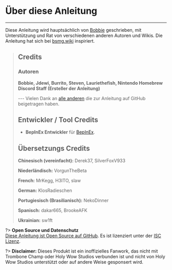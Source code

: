 # Über diese Anleitung
---
Diese Anleitung wird hauptsächlich von [Bobbie](https://twitter.com/VRBobbie) geschrieben, mit Unterstützung und Rat von verschiedenen anderen Autoren und Wikis. Die Anleitung hat sich bei [bsmg.wiki](https://bsmg.wiki) inspiriert.

> ## Credits
> 
> ### Autoren
> 
> **Bobbie, Jdewi, Burrito, Steven, Lauriethefish, Nintendo Homebrew Discord Staff (Ersteller der Anleitung)**
> 
> --- Vielen Dank an [alle anderen](https://github.com/tc-mods/TromboneChampModdingWiki/graphs/contributors) die zur Anleitung auf GitHub beigetragen haben.
>
> ## Entwickler / Tool Credits
> 
> - **BepInEx Entwickler** für [BepInEx](https://github.com/BepInEx/BepInEx).
>
> ## Übersetzungs Credits
> 
> **Chinesisch (vereinfacht):** Derek37, SilverFoxV933
> 
> **Niederländisch:** VorgunTheBeta
> 
> **French:** MrKegg, H3ITO, slaw
> 
> **German:** KlosRadieschen
> 
> **Portugiesisch (Brasilianisch):** NekoDinner
> 
> **Spanisch:** dakar665, BrookeAFK
> 
> **Ukrainian:** sw1ft

?> **Open Source und Datenschutz**  
[Diese Anleitung ist Open Source auf GitHub](https://github.com/tc-mods/TromboneChampModdingWiki). Es ist lizenziert unter der [ISC Lizenz](https://github.com/tc-mods/TromboneChampModdingWiki/blob/master/LICENSE.md).

?> **Disclaimer:** Dieses Produkt ist ein inoffizielles Fanwork, das nicht mit Trombone Champ oder Holy Wow Studios verbunden ist und nicht von Holy Wow Studios unterstützt oder auf andere Weise gesponsert wird.